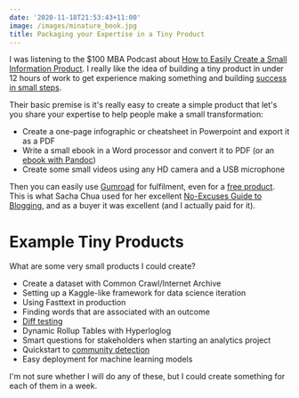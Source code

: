 ```yaml
---
date: '2020-11-18T21:53:43+11:00'
image: /images/minature_book.jpg
title: Packaging your Expertise in a Tiny Product
---
```


I was listening to the \$100 MBA Podcast about [How to Easily Create a Small Information Product](https://100mba.net/mba493/).
I really like the idea of building a tiny product in under 12 hours of work to get experience making something and building [success in small steps](/success-small-steps).

Their basic premise is it's really easy to create a simple product that let's you share your expertise to help people make a small transformation:

* Create a one-page infographic or cheatsheet in Powerpoint and export it as a PDF
* Write a small ebook in a Word processor and convert it to PDF (or an [ebook with Pandoc](https://pandoc.org/epub.html))
* Create some small videos using any HD camera and a USB microphone

Then you can easily use [Gumroad](https://gumroad.com/) for fulfilment, even for a [free product](https://help.gumroad.com/article/132-how-to-create-a-free-product).
This is what Sacha Chua used for her excellent [No-Excuses Guide to Blogging](https://gumroad.com/l/no-excuses-blogging), and as a buyer it was excellent (and I actually paid for it).

# Example Tiny Products

What are some very small products I could create?

* Create a dataset with Common Crawl/Internet Archive
* Setting up a Kaggle-like framework for data science iteration
* Using Fasttext in production
* Finding words that are associated with an outcome
* [Diff testing](/diff-tests)
* Dynamic Rollup Tables with Hyperloglog
* Smart questions for stakeholders when starting an analytics project
* Quickstart to [community detection](/community-detection)
* Easy deployment for machine learning models

I'm not sure whether I will do any of these, but I could create something for each of them in a week.
